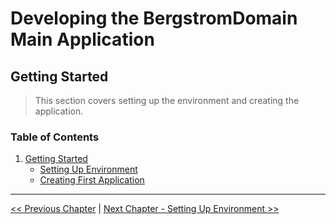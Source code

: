 # Developing the BergstromDomain Main Application  #


## Getting Started ##
> This section covers setting up the environment and creating the application.


### Table of Contents ###
1. [Getting Started](./section_1_getting_started/1_0_getting_started_toc.md)
    - [Setting Up Environment](./section_1_getting_started/1_1_setting_up_environment.md)
    - [Creating First Application](./section_1_getting_started/1_2_creating_a_new_application.md)


----------
[<< Previous Chapter](../developing_the_bergstromdomain_app.md) | [Next Chapter - Setting Up Environment >>](./section_1_getting_started/1_1_setting_up_environment.md)
